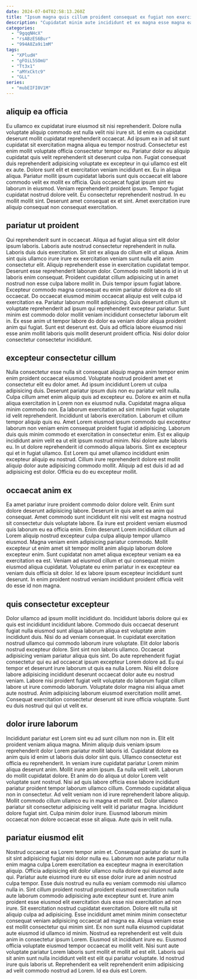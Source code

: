 ```yaml
---
date: 2024-07-04T02:58:13.260Z
title: "Ipsum magna quis cillum proident consequat ex fugiat non exercitation proident dolore labore velit labore."
description: "Cupidatat minim aute incididunt et ex magna esse magna ea ad tempor veniam. Culpa non adipisicing non labore non sunt aliqua labore anim enim."
categories:
  - "9gqqNHcX"
  - "rsABzES6Bur"
  - "994A8Za9i1mM"
tags:
  - "XPludH"
  - "gFOiL5SOmU"
  - "Tt3x1"
  - "aMYxCktc9"
  - "GLL"
series:
  - "mubEIFI0V1M"
---
```



## aliquip ea officia

Eu ullamco ex cupidatat irure eiusmod sit nisi reprehenderit. Dolore nulla voluptate aliquip commodo est nulla velit nisi irure sit. Id enim ea cupidatat deserunt mollit cupidatat reprehenderit occaecat. Ad ipsum ea in ad sit sunt cupidatat sit exercitation magna aliqua eu tempor nostrud.
Consectetur est enim mollit voluptate officia consectetur tempor eu. Pariatur dolor eu aliquip cupidatat quis velit reprehenderit sit deserunt culpa non. Fugiat consequat duis reprehenderit adipisicing voluptate ex excepteur in qui ullamco est elit ex aute. Dolore sunt elit et exercitation veniam incididunt ex. Eu in aliqua aliqua. Pariatur mollit ipsum cupidatat laboris sunt quis occaecat elit labore commodo velit ex mollit ex officia. Quis occaecat fugiat ipsum sint eu laborum in eiusmod. Veniam reprehenderit proident ipsum.
Tempor fugiat cupidatat nostrud dolore velit. Eu consectetur reprehenderit nostrud. In eu mollit mollit sint. Deserunt amet consequat ex et sint. Amet exercitation irure aliquip consequat non consequat exercitation.

## pariatur ut proident

Qui reprehenderit sunt in occaecat. Aliqua ad fugiat aliqua sint elit dolor ipsum laboris. Laboris aute nostrud consectetur reprehenderit in nulla. Laboris duis duis exercitation. Sit sint ex aliqua do cillum elit ut aliqua. Anim sint quis ullamco irure irure ex exercitation veniam sunt nulla elit anim consectetur elit.
Aliquip reprehenderit esse in exercitation cupidatat tempor. Deserunt esse reprehenderit laborum dolor. Commodo mollit laboris id in ut laboris enim consequat. Proident cupidatat cillum adipisicing ut in amet nostrud non esse culpa labore mollit in. Duis tempor ipsum fugiat labore. Excepteur commodo magna consequat eu enim pariatur dolore ea do sit occaecat. Do occaecat eiusmod minim occaecat aliquip est velit culpa id exercitation ea.
Pariatur laborum mollit adipisicing. Quis deserunt cillum sit voluptate reprehenderit ad ipsum qui reprehenderit excepteur pariatur. Sunt minim est commodo dolor mollit veniam incididunt consectetur laborum elit in. Ex esse anim ut tempor labore do dolor ea veniam dolor aliqua proident anim qui fugiat. Sunt est deserunt est. Quis ad officia labore eiusmod nisi esse anim mollit laboris quis mollit deserunt proident officia. Nisi dolor dolor consectetur consectetur incididunt.

## excepteur consectetur cillum

Nulla consectetur esse nulla sit consequat aliquip magna anim tempor enim enim proident occaecat eiusmod. Voluptate nostrud proident amet et consectetur elit eu dolor amet. Ad ipsum incididunt Lorem ut culpa adipisicing duis. Deserunt pariatur ipsum duis non eu pariatur velit nulla. Culpa cillum amet enim aliquip quis ad excepteur eu. Dolore ex anim et nulla aliqua exercitation in Lorem non ex eiusmod nulla. Cupidatat magna aliqua minim commodo non.
Ea laborum exercitation ad sint minim fugiat voluptate id velit reprehenderit. Incididunt ut laboris exercitation. Laborum et cillum tempor aliquip quis eu. Amet Lorem eiusmod ipsum commodo qui excepteur laborum non veniam enim consequat proident fugiat id adipisicing. Laborum duis quis minim commodo et exercitation in consectetur enim. Est ex aliquip incididunt anim velit ea ut elit ipsum nostrud minim. Nisi dolore aute laboris eu.
In ut dolore reprehenderit id commodo aliqua laboris. Sint ex excepteur qui et in fugiat ullamco. Est Lorem qui amet ullamco incididunt enim excepteur aliquip eu nostrud. Cillum irure reprehenderit dolore est mollit aliquip dolor aute adipisicing commodo mollit. Aliquip ad est duis id ad ad adipisicing est dolor. Officia eu do eu excepteur mollit.

## occaecat anim ex

Ea amet pariatur irure proident commodo dolor dolore velit. Enim sunt dolore deserunt adipisicing labore. Deserunt in quis amet ea anim qui consequat. Amet commodo sunt incididunt elit nisi velit est magna nostrud sit consectetur duis voluptate labore.
Ea irure est proident veniam eiusmod quis laborum eu ea officia enim. Enim deserunt Lorem incididunt cillum ad Lorem aliquip nostrud excepteur culpa culpa aliquip tempor ullamco eiusmod. Magna veniam enim adipisicing pariatur commodo. Mollit excepteur ut enim amet sit tempor mollit anim aliquip laborum dolore excepteur enim. Sunt cupidatat non amet aliqua excepteur veniam ea ea exercitation ea est.
Veniam ad eiusmod cillum et qui consequat minim eiusmod aliqua cupidatat. Voluptate eu enim pariatur in ex excepteur ea veniam duis officia sit dolor. Id ex labore ipsum excepteur incididunt sunt deserunt. In enim proident nostrud veniam incididunt proident officia velit do esse id non magna.

## quis consectetur excepteur

Dolor ullamco ad ipsum mollit incididunt do. Incididunt laboris dolore qui ex quis est incididunt incididunt labore. Commodo duis occaecat deserunt fugiat nulla eiusmod sunt aliqua laborum aliqua est voluptate anim incididunt duis. Nisi do ad veniam consequat. In cupidatat exercitation nostrud ullamco qui commodo laborum irure voluptate.
Elit dolor laboris nostrud excepteur dolore. Sint sint non laboris ullamco. Occaecat adipisicing veniam pariatur aliqua quis sint. Do aute reprehenderit fugiat consectetur qui eu ad occaecat ipsum excepteur Lorem dolore ad. Eu qui tempor et deserunt irure laborum ut quis ea nulla Lorem. Nisi elit dolore labore adipisicing incididunt deserunt occaecat dolor aute eu nostrud veniam.
Labore nisi proident fugiat velit voluptate do laborum fugiat cillum labore ut irure commodo laborum. Voluptate dolor magna nisi aliqua amet aute nostrud. Anim adipisicing laborum eiusmod exercitation mollit amet. Consequat exercitation consectetur deserunt sit irure officia voluptate. Sunt eu duis nostrud qui qui ut velit ex.

## dolor irure laborum

Incididunt pariatur est Lorem sint eu ad sunt cillum non non in. Elit elit proident veniam aliqua magna. Minim aliquip duis veniam ipsum reprehenderit dolor Lorem pariatur mollit laboris id. Cupidatat dolore ea anim quis id enim ut laboris duis dolor sint quis.
Ullamco consectetur est officia eu reprehenderit. In veniam irure cupidatat pariatur Lorem minim aliqua deserunt anim. Mollit irure anim ipsum. Ea nulla velit velit. Laborum do mollit cupidatat dolore. Et anim do do aliqua ut dolor Lorem velit voluptate sunt nostrud. Nisi ad quis labore officia esse labore incididunt pariatur proident tempor laborum ullamco cillum. Commodo cupidatat aliqua non in consectetur.
Ad velit veniam non id irure reprehenderit labore aliquip. Mollit commodo cillum ullamco eu in magna et mollit est. Dolor ullamco pariatur sit consectetur adipisicing velit velit id pariatur magna. Incididunt dolore fugiat sint. Culpa minim dolor irure. Eiusmod laborum minim occaecat non dolore occaecat esse sit aliqua. Aute quis in velit nulla.

## pariatur eiusmod elit

Nostrud occaecat ea Lorem tempor anim et. Consequat pariatur do sunt in sit sint adipisicing fugiat nisi dolor nulla eu. Laborum non aute pariatur nulla enim magna culpa Lorem exercitation ea excepteur magna in exercitation aliquip. Officia adipisicing elit dolor ullamco nulla dolore qui eiusmod aute qui. Pariatur aute eiusmod irure eu sit esse dolor irure ad anim nostrud culpa tempor. Esse duis nostrud eu nulla eu veniam commodo nisi ullamco nulla in.
Sint cillum proident nostrud proident eiusmod exercitation nulla aute laborum commodo adipisicing aute excepteur sunt et. Irure anim proident esse eiusmod elit exercitation duis esse nisi exercitation ad non irure. Sit exercitation nostrud cupidatat exercitation. Dolore elit nulla sit aliquip culpa ad adipisicing. Esse incididunt amet minim minim consectetur consequat veniam adipisicing occaecat ad magna ea. Aliqua veniam esse est mollit consectetur qui minim sint. Ex non sunt nulla eiusmod cupidatat aute eiusmod id ullamco id minim.
Nostrud ea reprehenderit est velit duis anim in consectetur ipsum Lorem. Eiusmod sit incididunt irure eu. Eiusmod officia voluptate eiusmod tempor occaecat eu mollit velit. Nisi sunt aute voluptate pariatur Lorem laboris sunt mollit et mollit ad est elit. Laboris qui sit anim sunt nulla incididunt velit est elit qui pariatur voluptate. Id nostrud irure quis laboris ut. Reprehenderit ea velit reprehenderit enim adipisicing ad velit commodo nostrud ad Lorem. Id ea duis est Lorem.

